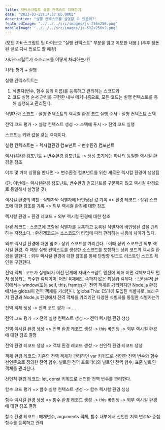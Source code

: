 ```yaml
---
title: 자바스크립트 실행 컨텍스트 이해하기
date: "2023-03-23T17:37:00.000Z"
description: "실행 컨텍스트를 설명할 수 있을까?"
featuredImage: "../../../src/images/js-256x256.png"
mobileImage: "../../../src/images/js-512x256x2.png"
---
```


(모던 자바스크립트 딥 다이브으 "실행 컨텍스트" 부분을 읽고 메모한 내용.)
(추후 정돈된 글로 다시 업로드 할 예정)

자바스크립트가 소스코드를 어떻게 처리하는가?

처리: 평가 + 실행

실행 컨텍스트트는 
1. 식별자(변수, 함수 등의 이름)를 등록하고 관리하는 스코프와 
2. 코드 실행 순서 관리를 
구현한 내부 메커니즘으로, 모든 코드는 실행 컨텍스트를 통해 실행되고 관리된다.

식별자와 스코프 - 실행 컨텍스트의 렉시컬 환경
코드 실행 순서 - 실행 컨텍스트 스택

전역 코드 평가 -> 실행 컨텍스트 생성 -> 스택에 푸시 -> 전역 코드 실행

스코프는 키와 값을 갖는 객체이다.

실행 컨텍스트는 = 렉시컬환경 컴포넌트 + 변수환경 컴포넌트

렉시컬환경 컴포넌트 + 변수환경 컴포넌트 -> 생성 초기에는 하나의 동일한 렉시컬 환경을 참조

이후 몇 가지 상황을 만나면 -> 변수환경 컴포넌트를 위한 새로운 렉시컬 환경이 생성됨

(단, 이번에는 렉시컬환경 컴포넌트, 변수환경 컴포넌트를 구분하지 않고 렉시컬 환경으로 통일해서 설명할 것)

렉시컬 환경의 역할
: 식별자와 식별자에 바인딩된 값 기록 => 환경 레코드
: 상위 스코프에 대한 참조를 기록 => 외부 렉시컬 환경에 대한 참조

렉시컬 환경 = 환경 레코드 + 외부 렉시컬 환경에 대한 참조

환경 레코드
: 스코프에 포함된 식별자를 등록하고 등록된 식별자에 바인딩된 값을 관리하는 저장소다.
: 환경레코드는 소스코드의 타입에 따라 관리하는 내용에 차이가 있다.

외부 렉시컬 환경에 대한 참조
: 상위 스코프를 가리킨다.
: 이때 상위 스코프란 외부 렉시컬 환경, 즉 해당 실행 컨텍스트를 생성한 소스코드를 포함하는 상위 코드의 렉시컬 환경을 말한다.
: 외부 렉시컬 환경에 대한 참조를 통해 단방향 링크드 리스트인 스코프 체인을 구현한다.

전역 객체
: 코드가 실행되기 이전 단계에 자바스크립트 엔진에 의해 어떤 객체보다도 먼저 생성되는 특수한 객체이며, 어떤 객체에도 속하지 않은 최상위 객체다.
: 브라우저 환경에서는 window(또는 self, this, frames)가 전역 객체를 가리키지만 Node.js 환경에서는 global이 전역 객체를 가리킨다.
(globalThis: ES11에 도입된 식별자로, 브라우저 환경과 Node.js 환경에서 전역 객체를 가리키던 다양한 식별자를 통일한 식별자는?)

전역 객체 생성 -> 전역 코드 평가 -> ...

전역 코드 평가
=> 전역 실행 컨텍스트 생성 -> 전역 렉시컬 환경 생성

전역 렉시컬 환경 생성
=> 전역 환경 레코드 생성 -> this 바인딩 -> 외부 렉시컬 환경에 대한 참조 결정

전역 환경 레코드 생성
=> 객체 환경 레코드 생성 -> 선언적 환경 레코드 생성

객체 환경 레코드: 기존의 전역 객체가 관리하던 var 키워드로 선언한 전역 변수와 함수 선언문으로 정의한 전역 함수, 빌트인 전역 프로퍼티와 빌트인 전역 함수, 표준 빌트인 객체를 관리한다.

선언적 환경 레코드: let, const 키워드로 선언한 전역 변수를 관리한다.


함수 코드 평가
=> 함수 실행 컨텍스트 생성 -> 함수 렉시컬 환경 생성

함수 렉시컬 환경 생성
=> 함수 환경 레코드 생성 -> this 바인딩 -> 외부 렉시컬 환경에 대한 참조 결정

함수 환경 레코드
: 매개변수, arguments 객체, 함수 내부에서 선언한 지역 변수와 중첩 함수를 등록하고 관리